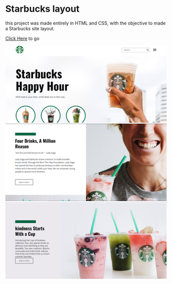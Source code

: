# Starbucks layout

this project was made entirely in HTML and CSS, with the objective to made a Starbucks site layout.

[Click Here](https://starbucks-layout.netlify.app) to go

![App Images](assets/1.png) 
![App Images](assets/2.png) 
![App Images](assets/3.png) 
